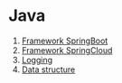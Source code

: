 # Java

1. [Framework SpringBoot](springboot/index.md)
2. [Framework SpringCloud](springcloud/index.md)
3. [Logging](logging/index.md)
4. [Data structure](datastructure/index.md)